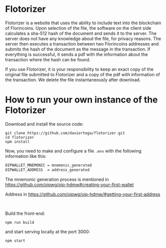 # Flotorizer

Flotorizer is a website that uses the ability to include text into the blockchain of Florincoins. Upon selection of the file, the software on the client side calculates a sha-512 hash of the document and sends it to the server. The server does not have any knowledge about the file, for privacy reasons. The server then executes a transaction between two Florincoins addresses and submits the hash of the document as the message in the transaction. If everything is successful, it sends a pdf with the information about the transaction where the hash can be found.

If you use Flotorizer, it is your responsibility to keep an exact copy of the original file submitted to Flotorizer and a copy of the pdf with information of the transaction. We delete the file instantaneously after download.

# How to run your own instance of the Flotorizer

Download and install the source code:
```
git clone https://github.com/daviortega/flotorizer.git
cd flotorizer
npm install
```

Now, you need to make and configure a file `.env` with the following information like this:

```bash
OIPWALLET_MNEMONIC = mnemonic_generated
OIPWALLET_ADDRESS  = address_generated
```
The mnemonic generation process is mentioned in
https://github.com/oipwg/oip-hdmw#creating-your-first-wallet

Address in https://github.com/oipwg/oip-hdmw/#getting-your-first-address

<br/>

Build the front-end:
```
npm run build
```

and start serving locally at the port 3000:
```
npm start
```
